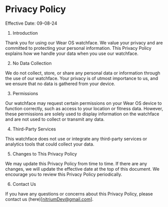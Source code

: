 # Privacy Policy
Effective Date: 09-08-24

1. Introduction

Thank you for using our Wear OS watchface. We value your privacy and are committed to protecting your personal information. This Privacy Policy explains how we handle your data when you use our watchface.

2. No Data Collection

We do not collect, store, or share any personal data or information through the use of our watchface. Your privacy is of utmost importance to us, and we ensure that no data is gathered from your device.

3. Permissions

Our watchface may request certain permissions on your Wear OS device to function correctly, such as access to your location or fitness data. However, these permissions are solely used to display information on the watchface and are not used to collect or transmit any data.

4. Third-Party Services

This watchface does not use or integrate any third-party services or analytics tools that could collect your data.

5. Changes to This Privacy Policy

We may update this Privacy Policy from time to time. If there are any changes, we will update the effective date at the top of this document. We encourage you to review this Privacy Policy periodically.

6. Contact Us

If you have any questions or concerns about this Privacy Policy, please contact us (here)[nitriumDev@gmail.com].
